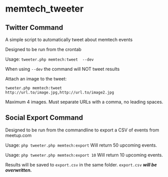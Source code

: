 # memtech_tweeter

## Twitter Command

A simple script to automatically tweet about memtech events

Designed to be run from the crontab

Usage: `tweeter.php memtech:tweet  --dev`

When using `--dev` the command will NOT tweet results

Attach an image to the tweet:

`tweeter.php memtech:tweet http://url.to/image.jpg,http://url.to/image2.jpg`

Maximum 4 images. Must separate URLs with a comma, no leading spaces.

## Social Export Command

Designed to be run from the commandline to export a CSV of events from meetup.com

Usage: `php tweeter.php memtech:export` Will return 50 upcoming events.

Usage: `php tweeter.php memtech:export 10` Will return 10 upcoming events.

Results will be saved to `export.csv` in the same folder. `export.csv` **_will be overwritten._**
